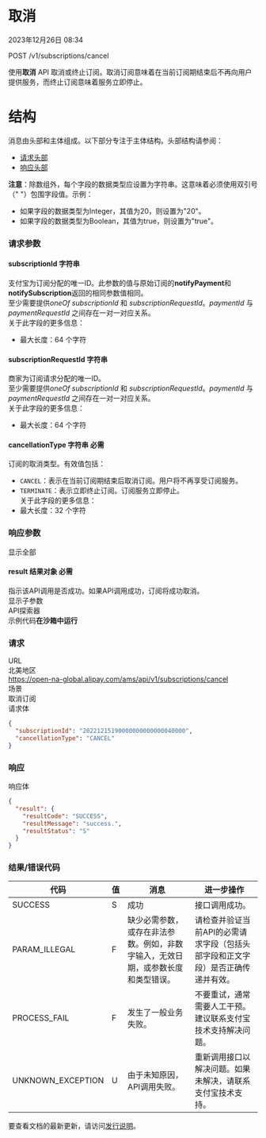 
取消
=================
2023年12月26日 08:34

POST /v1/subscriptions/cancel

使用**取消** API 取消或终止订阅。取消订阅意味着在当前订阅期结束后不再向用户提供服务，而终止订阅意味着服务立即停止。

结构
==========

消息由头部和主体组成。以下部分专注于主体结构。头部结构请参阅：

*   [请求头部](https://global.alipay.com/docs/ac/ams/api_fund#ML5ur)
*   [响应头部](https://global.alipay.com/docs/ac/ams/api_fund#WWH90)

**注意**：除数组外，每个字段的数据类型应设置为字符串。这意味着必须使用双引号（" "）包围字段值。示例：

*   如果字段的数据类型为Integer，其值为20，则设置为"20"。
*   如果字段的数据类型为Boolean，其值为true，则设置为"true"。
### 请求参数  
#### subscriptionId 字符串  
支付宝为订阅分配的唯一ID。此参数的值与原始订阅的**notifyPayment**和**notifySubscription**返回的相同参数值相同。  
至少需要提供*oneOf* *subscriptionId* 和 *subscriptionRequestId*。*paymentId* 与 *paymentRequestId* 之间存在一对一对应关系。  
关于此字段的更多信息：  
*   最大长度：64 个字符  
#### subscriptionRequestId 字符串  
商家为订阅请求分配的唯一ID。  
至少需要提供*oneOf* *subscriptionId* 和 *subscriptionRequestId*。*paymentId* 与 *paymentRequestId* 之间存在一对一对应关系。  
关于此字段的更多信息：  
*   最大长度：64 个字符  
#### cancellationType 字符串  **必需**  
订阅的取消类型。有效值包括：  
*   `CANCEL`：表示在当前订阅期结束后取消订阅。用户将不再享受订阅服务。
*   `TERMINATE`：表示立即终止订阅。订阅服务立即停止。  
关于此字段的更多信息：  
*   最大长度：32 个字符
### 响应参数  
显示全部  
#### result 结果对象 **必需**  
指示该API调用是否成功。如果API调用成功，订阅将成功取消。  
显示子参数  
API探索器  
示例代码**在沙箱中运行**
### 请求  
URL  
北美地区  
https://open-na-global.alipay.com/ams/api/v1/subscriptions/cancel  
场景  
取消订阅  
请求体  
```json
{
  "subscriptionId": "20221215190000000000000040000",
  "cancellationType": "CANCEL"
}
```

### 响应  
响应体  
```json
{
  "result": {
    "resultCode": "SUCCESS",
    "resultMessage": "success.",
    "resultStatus": "S"
  }
}
```


### 结果/错误代码  
| 代码 | 值 | 消息 | 进一步操作 |
| --- | --- | --- | --- |
| SUCCESS | S | 成功 | 接口调用成功。 |
| PARAM\_ILLEGAL | F | 缺少必需参数，或存在非法参数。例如，非数字输入，无效日期，或参数长度和类型错误。 | 请检查并验证当前API的必需请求字段（包括头部字段和正文字段）是否正确传递并有效。 |
| PROCESS\_FAIL | F | 发生了一般业务失败。 | 不要重试，通常需要人工干预。建议联系支付宝技术支持解决问题。 |
| UNKNOWN\_EXCEPTION | U | 由于未知原因，API调用失败。 | 重新调用接口以解决问题。如果未解决，请联系支付宝技术支持。 |

要查看文档的最新更新，请访问[发行说明](https://global.alipay.com/docs/releasenotes)。  
